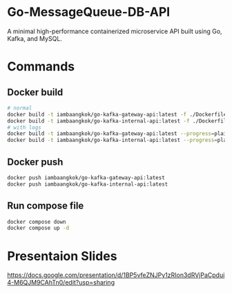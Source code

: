 # Go-MessageQueue-DB-API
A minimal high-performance containerized microservice API built using Go, Kafka, and MySQL.


# Commands

## Docker build
```sh
# normal
docker build -t iambaangkok/go-kafka-gateway-api:latest -f ./Dockerfile-gateway-api .
docker build -t iambaangkok/go-kafka-internal-api:latest -f ./Dockerfile-internal-api .
# with logs
docker build -t iambaangkok/go-kafka-gateway-api:latest --progress=plain --no-cache -f ./Dockerfile-gateway-api .
docker build -t iambaangkok/go-kafka-internal-api:latest --progress=plain --no-cache -f ./Dockerfile-internal-api .
```

## Docker push
```sh
docker push iambaangkok/go-kafka-gateway-api:latest
docker push iambaangkok/go-kafka-internal-api:latest
```

## Run compose file
```sh
docker compose down
docker compose up -d
```

# Presentaion Slides
https://docs.google.com/presentation/d/1BP5vfeZNJPy1zRIon3dRVjPaCpdui4-M6QJM9CAhTn0/edit?usp=sharing
